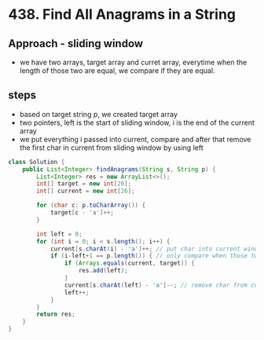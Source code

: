 # 438. Find All Anagrams in a String

## Approach - sliding window
- we have two arrays, target array and curret array, everytime when the length of those two are equal, we compare if they are equal. 

## steps
- based on target string p, we created target array
- two pointers, left is the start of sliding window, i is the end of the current array
- we put everything i passed into current, compare and after that remove the first char in current from sliding window by using left

```java
class Solution {
    public List<Integer> findAnagrams(String s, String p) {
        List<Integer> res = new ArrayList<>();
        int[] target = new int[26];
        int[] current = new int[26];

        for (char c: p.toCharArray()) {
            target[c - 'a']++;
        } 

        int left = 0;
        for (int i = 0; i < s.length(); i++) {
            current[s.charAt(i) - 'a']++; // put char into current window
            if (i-left+1 == p.length()) { // only compare when those two have same length;
                if (Arrays.equals(current, target)) {
                    res.add(left);
                }
                current[s.charAt(left) - 'a']--; // remove char from current window
                left++;
            }
        }
        return res;
    }
}
```
